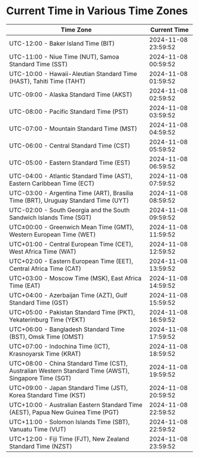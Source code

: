 # Current Time in Various Time Zones

| Time Zone | Current Time |
|-----------|--------------|
| UTC-12:00 - Baker Island Time (BIT) | 2024-11-08 23:59:52 |
| UTC-11:00 - Niue Time (NUT), Samoa Standard Time (SST) | 2024-11-08 00:59:52 |
| UTC-10:00 - Hawaii-Aleutian Standard Time (HAST), Tahiti Time (TAHT) | 2024-11-08 01:59:52 |
| UTC-09:00 - Alaska Standard Time (AKST) | 2024-11-08 02:59:52 |
| UTC-08:00 - Pacific Standard Time (PST) | 2024-11-08 03:59:52 |
| UTC-07:00 - Mountain Standard Time (MST) | 2024-11-08 04:59:52 |
| UTC-06:00 - Central Standard Time (CST) | 2024-11-08 05:59:52 |
| UTC-05:00 - Eastern Standard Time (EST) | 2024-11-08 06:59:52 |
| UTC-04:00 - Atlantic Standard Time (AST), Eastern Caribbean Time (ECT) | 2024-11-08 07:59:52 |
| UTC-03:00 - Argentina Time (ART), Brasília Time (BRT), Uruguay Standard Time (UYT) | 2024-11-08 08:59:52 |
| UTC-02:00 - South Georgia and the South Sandwich Islands Time (SGT) | 2024-11-08 09:59:52 |
| UTC±00:00 - Greenwich Mean Time (GMT), Western European Time (WET) | 2024-11-08 11:59:52 |
| UTC+01:00 - Central European Time (CET), West Africa Time (WAT) | 2024-11-08 12:59:52 |
| UTC+02:00 - Eastern European Time (EET), Central Africa Time (CAT) | 2024-11-08 13:59:52 |
| UTC+03:00 - Moscow Time (MSK), East Africa Time (EAT) | 2024-11-08 14:59:52 |
| UTC+04:00 - Azerbaijan Time (AZT), Gulf Standard Time (GST) | 2024-11-08 15:59:52 |
| UTC+05:00 - Pakistan Standard Time (PKT), Yekaterinburg Time (YEKT) | 2024-11-08 16:59:52 |
| UTC+06:00 - Bangladesh Standard Time (BST), Omsk Time (OMST) | 2024-11-08 17:59:52 |
| UTC+07:00 - Indochina Time (ICT), Krasnoyarsk Time (KRAT) | 2024-11-08 18:59:52 |
| UTC+08:00 - China Standard Time (CST), Australian Western Standard Time (AWST), Singapore Time (SGT) | 2024-11-08 19:59:52 |
| UTC+09:00 - Japan Standard Time (JST), Korea Standard Time (KST) | 2024-11-08 20:59:52 |
| UTC+10:00 - Australian Eastern Standard Time (AEST), Papua New Guinea Time (PGT) | 2024-11-08 22:59:52 |
| UTC+11:00 - Solomon Islands Time (SBT), Vanuatu Time (VUT) | 2024-11-08 22:59:52 |
| UTC+12:00 - Fiji Time (FJT), New Zealand Standard Time (NZST) | 2024-11-08 23:59:52 |
